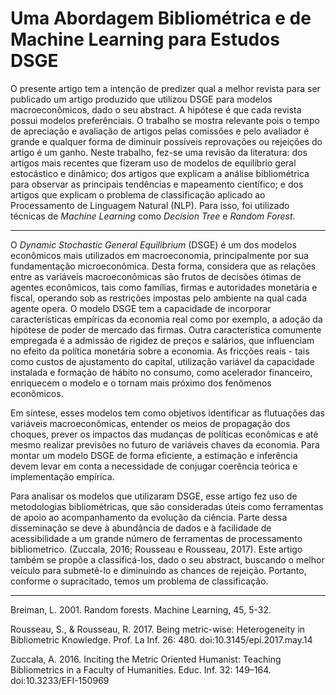 # Uma Abordagem Bibliométrica e de Machine Learning para Estudos DSGE

O presente artigo tem a intenção de predizer qual a melhor revista para ser publicado um artigo produzido que utilizou DSGE para modelos macroeconômicos, dado o seu abstract.  A hipótese é que cada revista possui modelos preferênciais. O trabalho se mostra relevante pois o tempo de apreciação e avaliação de artigos pelas comissões e pelo avaliador é grande e qualquer forma de diminuir possíveis reprovações ou rejeições do artigo é um ganho. Neste trabalho, fez-se uma revisão da literatura: dos artigos mais recentes que fizeram uso de modelos de equilíbrio geral estocástico e dinâmico; dos artigos que explicam a análise bibliométrica para observar as principais tendências e mapeamento científico; e dos artigos que explicam o problema de classificação aplicado ao Processamento de Linguagem Natural (NLP). Para isso, foi utilizado técnicas de *Machine Learning* como *Decision Tree* e *Random Forest*.

---------------

O *Dynamic Stochastic General Equilibrium* (DSGE) é um dos modelos econômicos mais utilizados em macroeconomia, principalmente por sua fundamentação microeconômica. Desta forma, considera que as relações entre as variáveis macroeconômicas são frutos de decisões ótimas de agentes econômicos, tais como famílias, firmas e autoridades monetária e fiscal, operando sob as restrições impostas pelo ambiente na qual cada agente opera. O modelo DSGE tem a capacidade de incorporar características empíricas da economia real como por exemplo, a adoção da hipótese de poder de mercado das firmas. Outra característica comumente empregada é a admissão de rigidez de preços e salários, que influenciam no efeito da política monetária sobre a economia. As fricções reais - tais como custos de ajustamento do capital, utilização variável da capacidade instalada e formação de hábito no consumo, como acelerador financeiro, enriquecem o modelo e o tornam mais próximo dos fenômenos econômicos. 

Em síntese, esses modelos tem como objetivos identificar as flutuações das variáveis macroeconômicas, entender os meios de propagação dos choques, prever os impactos das mudanças de políticas econômicas e até mesmo realizar previsões no futuro de variáveis chaves da economia. Para montar um modelo DSGE de forma eficiente, a estimação e inferência devem levar em conta a necessidade de conjugar coerência teórica e implementação empírica.

Para analisar os modelos que utilizaram DSGE, esse artigo fez uso de metodologias bibliométricas, que são consideradas úteis como ferramentas de apoio ao acompanhamento da evolução da ciência. Parte dessa disseminação se deve à abundância de dados e à facilidade de acessibilidade a um grande número de ferramentas de processamento bibliometrico. (Zuccala, 2016; Rousseau e Rousseau, 2017). Este artigo também se propõe a classificá-los, dado o seu abstract, buscando o melhor veículo para submetê-lo e diminuindo as chances de rejeição. Portanto, conforme o supracitado, temos um problema de classificação.

--------------
Breiman, L. 2001. Random forests. Machine Learning, 45, 5-32.

Rousseau, S., & Rousseau, R. 2017. Being metric-wise: Heterogeneity in Bibliometric Knowledge. Prof. La Inf. 26: 480. doi:10.3145/epi.2017.may.14

Zuccala, A. 2016. Inciting the Metric Oriented Humanist: Teaching Bibliometrics in a Faculty of Humanities. Educ. Inf. 32: 149–164. doi:10.3233/EFI-150969
